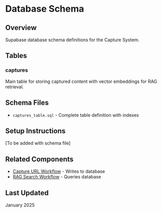 # Database Schema

## Overview
Supabase database schema definitions for the Capture System.

## Tables

### captures
Main table for storing captured content with vector embeddings for RAG retrieval.

## Schema Files
- `captures_table.sql` - Complete table definition with indexes

## Setup Instructions
[To be added with schema file]

## Related Components
- [Capture URL Workflow](../../Workflows/Capture/Capture_URL/) - Writes to database
- [RAG Search Workflow](../../Workflows/Retrieval/RAG_Search/) - Queries database

## Last Updated
January 2025
